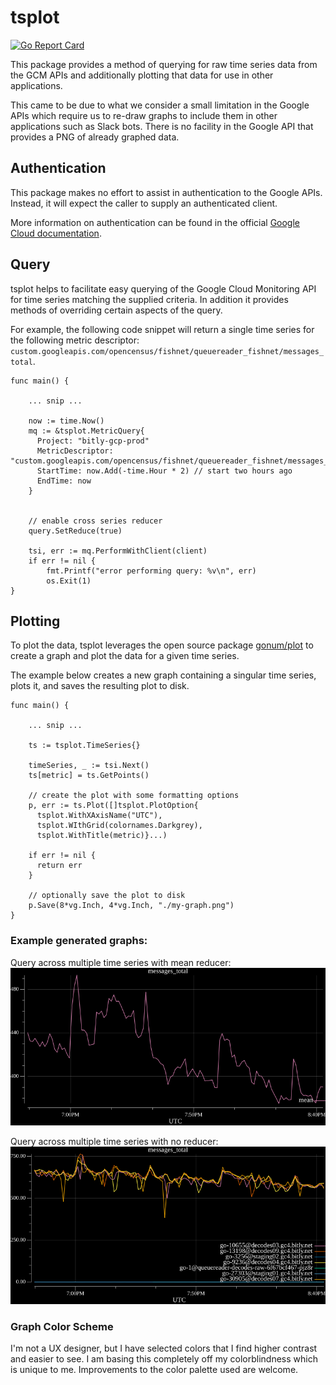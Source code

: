 # tsplot
[![Go Report Card](https://goreportcard.com/badge/github.com/bitly/tsplot)](https://goreportcard.com/report/github.com/bitly/tsplot)

This package provides a method of querying for raw time series data from the GCM APIs and additionally plotting that data for use in other applications.

This came to be due to what we consider a small limitation in the Google APIs which require us to re-draw graphs to include them in other applications such as
Slack bots. There is no facility in the Google API that provides a PNG of already graphed data.

## Authentication
This package makes no effort to assist in authentication to the Google APIs.
Instead, it will expect the caller to supply an authenticated client.

More information on authentication can be found in the official [Google Cloud documentation](https://cloud.google.com/docs/authentication).

## Query
tsplot helps to facilitate easy querying of the Google Cloud Monitoring API for time series matching the supplied criteria.
In addition it provides methods of overriding certain aspects of the query.

For example, the following code snippet will return a single time series for the following metric descriptor: `custom.googleapis.com/opencensus/fishnet/queuereader_fishnet/messages_total`.
```
func main() {

    ... snip ...

    now := time.Now()
    mq := &tsplot.MetricQuery{
      Project: "bitly-gcp-prod"
      MetricDescriptor: "custom.googleapis.com/opencensus/fishnet/queuereader_fishnet/messages_total"
      StartTime: now.Add(-time.Hour * 2) // start two hours ago
      EndTime: now
    }


    // enable cross series reducer
    query.SetReduce(true)

    tsi, err := mq.PerformWithClient(client)
    if err != nil {
        fmt.Printf("error performing query: %v\n", err)
        os.Exit(1)
}
```

## Plotting
To plot the data, tsplot leverages the open source package [gonum/plot](github.com/gonum/plot) to create a graph and plot the data for a given time series.

The example below creates a new graph containing a singular time series, plots it, and saves the resulting plot to disk.
```
func main() {

    ... snip ...

    ts := tsplot.TimeSeries{}

    timeSeries, _ := tsi.Next()
    ts[metric] = ts.GetPoints()

    // create the plot with some formatting options
    p, err := ts.Plot([]tsplot.PlotOption{
      tsplot.WithXAxisName("UTC"),
      tsplot.WIthGrid(colornames.Darkgrey),
      tsplot.WithTitle(metric)}...)
    
    if err != nil {
      return err
    }

    // optionally save the plot to disk
    p.Save(8*vg.Inch, 4*vg.Inch, "./my-graph.png")
}
```

### Example generated graphs:
Query across multiple time series with mean reducer:  
![graph1](sample/1.png)

Query across multiple time series with no reducer:  
![graph2](sample/2.png)

### Graph Color Scheme
I'm not a UX designer, but I have selected colors that I find higher contrast
and easier to see. I am basing this completely off my colorblindness which is 
unique to me. Improvements to the color palette used are welcome.
